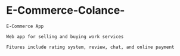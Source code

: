 # E-Commerce-Colance-

	E-Commerce App
	
	Web app for selling and buying work services
	
	Fitures include rating system, review, chat, and online payment
